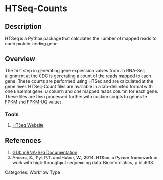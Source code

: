 # HTSeq-Counts #
## Description ##

HTSeq is a Python package that calculates the number of mapped reads to each protein-coding gene.

## Overview ##

The first step in generating gene expression values from an RNA-Seq alignment at the GDC is generating a count of the reads mapped to each gene. These counts are performed using HTSeq and are calculated at the gene level. HTSeq-Count files are available in a tab-delimited format with one Ensembl gene ID column and one mapped reads column for each gene. These files are then processed further with custom scripts to generate [FPKM](HTSeq-FPKM.md) and [FPKM-UQ](HTSeq-FPKM-UQ.md) values.

### Tools ###
1. [HTSeq Website](http://www-huber.embl.de/users/anders/HTSeq/doc/overview.html)

## References ##
1. [GDC mRNA-Seq Documentation](https://docs.gdc.cancer.gov/Data/Bioinformatics_Pipelines/Expression_mRNA_Pipeline/)
2. Anders, S., Pyl, P.T. and Huber, W., 2014. HTSeq-a Python framework to work with high-throughput sequencing data. Bioinformatics, p.btu638.

Categories: Workflow Type
